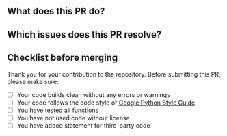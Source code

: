 ## What does this PR do?



## Which issues does this PR resolve?



## Checklist before merging

Thank you for your contribution to the repository. 
Before submitting this PR, please make sure:

- [ ] Your code builds clean without any errors or warnings
- [ ] Your code follows the code style of [Google Python Style Guide](https://google.github.io/styleguide/pyguide.html)
- [ ] You have tested all functions
- [ ] You have not used code without license
- [ ] You have added statement for third-party code
